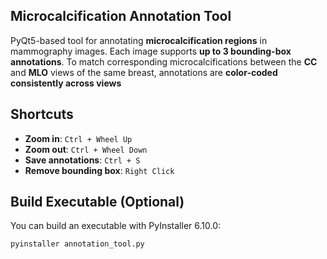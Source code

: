 ## Microcalcification Annotation Tool

PyQt5-based tool for annotating **microcalcification regions** in mammography images.
Each image supports **up to 3 bounding-box annotations**.
To match corresponding microcalcifications between the **CC** and **MLO** views of the same breast, annotations are **color-coded consistently across views**

## Shortcuts
- **Zoom in**: `Ctrl + Wheel Up`  
- **Zoom out**: `Ctrl + Wheel Down`  
- **Save annotations**: `Ctrl + S`  
- **Remove bounding box**: `Right Click`

## Build Executable (Optional)
You can build an executable with PyInstaller 6.10.0:

```bash
pyinstaller annotation_tool.py
```
